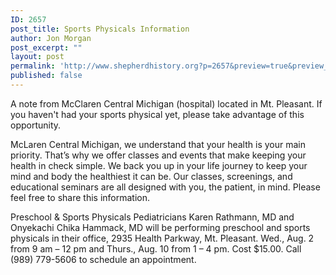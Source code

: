 ```yaml
---
ID: 2657
post_title: Sports Physicals Information
author: Jon Morgan
post_excerpt: ""
layout: post
permalink: 'http://www.shepherdhistory.org?p=2657&preview=true&preview_id=2657'
published: false
---
```

A note from McClaren Central Michigan (hospital) located in Mt. Pleasant. If you haven't had your sports physical yet, please take advantage of this opportunity.

McLaren Central Michigan, we understand that your health is your main priority. That’s why we offer classes and events that make keeping your health in check simple. We back you up in your life journey to keep your mind and body the healthiest it can be. Our classes, screenings, and educational seminars are all de<span class="text_exposed_show">signed with you, the patient, in mind. Please feel free to share this information.</span>
<div class="text_exposed_show">

Preschool &amp; Sports Physicals
Pediatricians Karen Rathmann, MD and Onyekachi Chika Hammack, MD will be performing preschool and sports physicals in their office, 2935 Health Parkway, Mt. Pleasant. Wed., Aug. 2 from 9 am – 12 pm and Thurs., Aug. 10 from 1 – 4 pm. Cost $15.00. Call (989) 779-5606 to schedule an appointment.

</div>